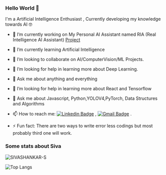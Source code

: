 ### Hello World 👋

I'm a Artificial Intelligence Enthusiast , Currently developing my knowledge towards AI 🤓

- 🔭 I’m currently working on My Personal AI Assistant named RIA (Real Intelligence AI Assistant) [Project](https://github.com/SIVASHANKAR-S/RIA-AI-ASSISTANT)
- 🌱 I’m currently learning Artificial Intelligence
- 👯 I’m looking to collaborate on AI/ComputerVision/ML Projects.
- 🤔 I’m looking for help in learning more about Deep Learning.
- 💬 Ask me about anything and everything 
- 🤔 I’m looking for help in learning more about React and Tensorflow 
- 💬 Ask me about Javascript, Python,YOLOV4,PyTorch, Data Structures and Algorithms
- 📫 How to reach me:
[![Linkedin Badge](https://img.shields.io/badge/-LinkedIn-blue?style=flat-square&logo=Linkedin&logoColor=white&link=https://www.linkedin.com/in/siva-shankar-s/)](https://www.linkedin.com/in/siva-shankar-s/) 
, [![Gmail Badge](https://img.shields.io/badge/-Gmail-c14438?style=flat-square&logo=Gmail&logoColor=white&link=mailto:sivarvs11@gmail.com)](mailto:sivarvs11@gmail.com) .

- ⚡ Fun fact: There are two ways to write error less codings but most probably third one will work. 

### Some stats about Siva

<img align="center" src="https://github-readme-stats.vercel.app/api?username=SIVASHANKAR-S&show_icons=true&theme=algolia" alt="SIVASHANKAR-S"/>



![Top Langs](https://github-readme-stats.vercel.app/api/top-langs/?username=SIVASHANKAR-S)

